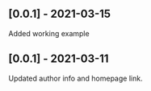 ## [0.0.1] - 2021-03-15

Added working example


## [0.0.1] - 2021-03-11

Updated author info and homepage link.
